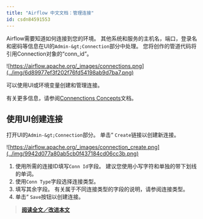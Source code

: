 ```yaml
---
title: "Airflow 中文文档：管理连接"
id: csdn84591553
---
```


Airflow需要知道如何连接到您的环境。 其他系统和服务的主机名，端口，登录名和密码等信息在UI的`Admin-&gt;Connection`部分中处理。 您将创作的管道代码将引用Connection对象的“conn_id”。

![https://airflow.apache.org/_images/connections.png](../img/6d89977ef3f202f76fd54198ab9d7ba7.png)

可以使用UI或环境变量创建和管理连接。

有关更多信息，请参阅[Connenctions Concepts](https://apachecn.github.io/airflow-doc-zh/concepts.html)文档。

## 使用UI创建连接

打开UI的`Admin-&gt;Connection`部分。 单击“ `Create`链接以创建新连接。

![https://airflow.apache.org/_images/connection_create.png](../img/9942d077a80ab5cb0f437184cd06cc3b.png)

1.  使用所需的连接ID填写`Conn Id`字段。 建议您使用小写字符和单独的带下划线的单词。
2.  使用`Conn Type`字段选择连接类型。
3.  填写其余字段。 有关属于不同连接类型的字段的说明，请参阅连接类型。
4.  单击“ `Save`按钮以创建连接。

> [**阅读全文／改进本文**](https://github.com/apachecn/airflow-doc-zh/blob/master/zh/10.md)